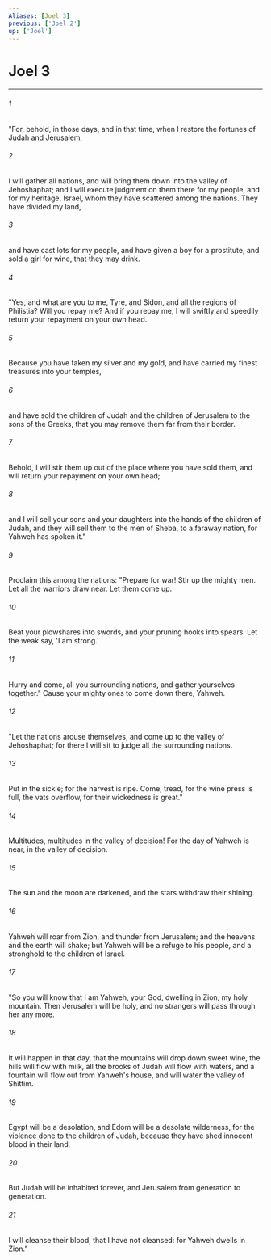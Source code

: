 ```yaml
---
Aliases: [Joel 3]
previous: ['Joel 2']
up: ['Joel']
---
```

# Joel 3
***





###### 1 

"For, behold, in those days, and in that time, when I restore the fortunes of Judah and Jerusalem, 



###### 2 

I will gather all nations, and will bring them down into the valley of Jehoshaphat; and I will execute judgment on them there for my people, and for my heritage, Israel, whom they have scattered among the nations. They have divided my land, 



###### 3 

and have cast lots for my people, and have given a boy for a prostitute, and sold a girl for wine, that they may drink. 



###### 4 

"Yes, and what are you to me, Tyre, and Sidon, and all the regions of Philistia? Will you repay me? And if you repay me, I will swiftly and speedily return your repayment on your own head. 



###### 5 

Because you have taken my silver and my gold, and have carried my finest treasures into your temples, 



###### 6 

and have sold the children of Judah and the children of Jerusalem to the sons of the Greeks, that you may remove them far from their border. 



###### 7 

Behold, I will stir them up out of the place where you have sold them, and will return your repayment on your own head; 



###### 8 

and I will sell your sons and your daughters into the hands of the children of Judah, and they will sell them to the men of Sheba, to a faraway nation, for Yahweh has spoken it." 



###### 9 

Proclaim this among the nations: "Prepare for war! Stir up the mighty men. Let all the warriors draw near. Let them come up. 



###### 10 

Beat your plowshares into swords, and your pruning hooks into spears. Let the weak say, 'I am strong.' 



###### 11 

Hurry and come, all you surrounding nations, and gather yourselves together." Cause your mighty ones to come down there, Yahweh. 



###### 12 

"Let the nations arouse themselves, and come up to the valley of Jehoshaphat; for there I will sit to judge all the surrounding nations. 



###### 13 

Put in the sickle; for the harvest is ripe. Come, tread, for the wine press is full, the vats overflow, for their wickedness is great." 



###### 14 

Multitudes, multitudes in the valley of decision! For the day of Yahweh is near, in the valley of decision. 



###### 15 

The sun and the moon are darkened, and the stars withdraw their shining. 



###### 16 

Yahweh will roar from Zion, and thunder from Jerusalem; and the heavens and the earth will shake; but Yahweh will be a refuge to his people, and a stronghold to the children of Israel. 



###### 17 

"So you will know that I am Yahweh, your God, dwelling in Zion, my holy mountain. Then Jerusalem will be holy, and no strangers will pass through her any more. 



###### 18 

It will happen in that day, that the mountains will drop down sweet wine, the hills will flow with milk, all the brooks of Judah will flow with waters, and a fountain will flow out from Yahweh's house, and will water the valley of Shittim. 



###### 19 

Egypt will be a desolation, and Edom will be a desolate wilderness, for the violence done to the children of Judah, because they have shed innocent blood in their land. 



###### 20 

But Judah will be inhabited forever, and Jerusalem from generation to generation. 



###### 21 

I will cleanse their blood, that I have not cleansed: for Yahweh dwells in Zion."
